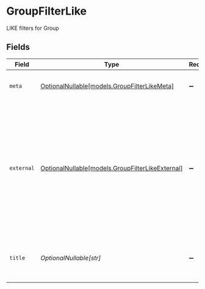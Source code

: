 # GroupFilterLike

LIKE filters for Group


## Fields

| Field                                                                                                                                                           | Type                                                                                                                                                            | Required                                                                                                                                                        | Description                                                                                                                                                     | Example                                                                                                                                                         |
| --------------------------------------------------------------------------------------------------------------------------------------------------------------- | --------------------------------------------------------------------------------------------------------------------------------------------------------------- | --------------------------------------------------------------------------------------------------------------------------------------------------------------- | --------------------------------------------------------------------------------------------------------------------------------------------------------------- | --------------------------------------------------------------------------------------------------------------------------------------------------------------- |
| `meta`                                                                                                                                                          | [OptionalNullable[models.GroupFilterLikeMeta]](../models/groupfilterlikemeta.md)                                                                                | :heavy_minus_sign:                                                                                                                                              | Metadata information for the Group                                                                                                                              |                                                                                                                                                                 |
| `external`                                                                                                                                                      | [OptionalNullable[models.GroupFilterLikeExternal]](../models/groupfilterlikeexternal.md)                                                                        | :heavy_minus_sign:                                                                                                                                              | External is a reusable object that can be used to store external information about the employee from another system, used for third-party integration tracking. | {<br/>"sourceID": "example",<br/>"source": "example"<br/>}                                                                                                      |
| `title`                                                                                                                                                         | *OptionalNullable[str]*                                                                                                                                         | :heavy_minus_sign:                                                                                                                                              | The title of the group, must be unique within the school.                                                                                                       | example                                                                                                                                                         |